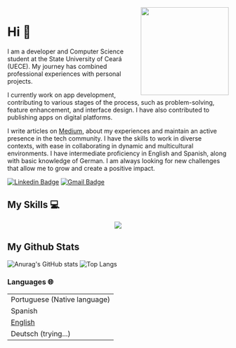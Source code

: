 <img src="https://github.com/0317IL/0317IL/assets/83174653/c7e90b34-463a-43ed-84fe-1a632d25644c" height="200cm" align="right" />

# Hi :wave: 

  I am a developer and Computer Science student at the State University of Ceará (UECE). My journey has combined professional experiences with personal projects.

  I currently work on app development, contributing to various stages of the process, such as problem-solving, feature enhancement, and interface design. I have also contributed to publishing apps on digital platforms.

I write articles on [Medium](https://medium.com/@i-lima), about my experiences and maintain an active presence in the tech community. I have the skills to work in diverse contexts, with ease in collaborating in dynamic and multicultural environments. I have intermediate proficiency in English and Spanish, along with basic knowledge of German. I am always looking for new challenges that allow me to grow and create a positive impact.
  
  
  [![Linkedin Badge](https://img.shields.io/badge/-ingridlima-blue?style=flat-square&logo=Linkedin&logoColor=white&link=https://www.linkedin.com/in/ingridlima-js)](https://www.linkedin.com/in/ingridlima-js) [![Gmail Badge](https://img.shields.io/badge/-ibezerradelima@gmail.com-c14438?style=flat-square&logo=Gmail&logoColor=white&link=mailto:ibezerradelima@gmail.com)](mailto:ibezerradelima@gmail.com)

## My Skills 💻
<p align="center">
  <a href="">
    <img src="https://skillicons.dev/icons?i=js,ts,react,nodejs,redux,next,jest,figma,tailwind,materialui,mysql,html,css,py,git,c,kotlin,androidstudio" />
  </a>
</p>

## My Github Stats
![Anurag's GitHub stats](https://github-readme-stats.vercel.app/api?username=I-Lima&show_icons=true&theme=transparent&hide_border=true)
![Top Langs](https://github-readme-stats.vercel.app/api/top-langs/?username=I-Lima&layout=compact&theme=transparent&hide_border=true)


### Languages 🌐
|                              |
| ---------------------------- |
| Portuguese (Native language) |
| Spanish                      |
| [English](https://cert.efset.org/vkDtbo)                      |
| Deutsch  (trying...)         |
